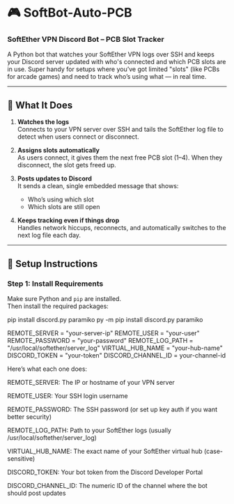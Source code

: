 # 🎮 SoftBot-Auto-PCB  
### SoftEther VPN Discord Bot – PCB Slot Tracker

A Python bot that watches your SoftEther VPN logs over SSH and keeps your Discord server updated with who's connected and which PCB slots are in use. Super handy for setups where you’ve got limited "slots" (like PCBs for arcade games) and need to track who’s using what — in real time.

---

## 🔧 What It Does

1. **Watches the logs**  
   Connects to your VPN server over SSH and tails the SoftEther log file to detect when users connect or disconnect.

2. **Assigns slots automatically**  
   As users connect, it gives them the next free PCB slot (1–4). When they disconnect, the slot gets freed up.

3. **Posts updates to Discord**  
   It sends a clean, single embedded message that shows:
   - Who’s using which slot
   - Which slots are still open

4. **Keeps tracking even if things drop**  
   Handles network hiccups, reconnects, and automatically switches to the next log file each day.

---

## 🚀 Setup Instructions

### Step 1: Install Requirements

Make sure Python and `pip` are installed.  
Then install the required packages:


pip install discord.py paramiko
py -m pip install discord.py paramiko

REMOTE_SERVER = "your-server-ip"
REMOTE_USER = "your-user"
REMOTE_PASSWORD = "your-password"
REMOTE_LOG_PATH = "/usr/local/softether/server_log"
VIRTUAL_HUB_NAME = "your-hub-name"
DISCORD_TOKEN = "your-token"
DISCORD_CHANNEL_ID = your-channel-id

Here’s what each one does:

REMOTE_SERVER: The IP or hostname of your VPN server

REMOTE_USER: Your SSH login username

REMOTE_PASSWORD: The SSH password (or set up key auth if you want better security)

REMOTE_LOG_PATH: Path to your SoftEther logs (usually /usr/local/softether/server_log)

VIRTUAL_HUB_NAME: The exact name of your SoftEther virtual hub (case-sensitive)

DISCORD_TOKEN: Your bot token from the Discord Developer Portal

DISCORD_CHANNEL_ID: The numeric ID of the channel where the bot should post updates
